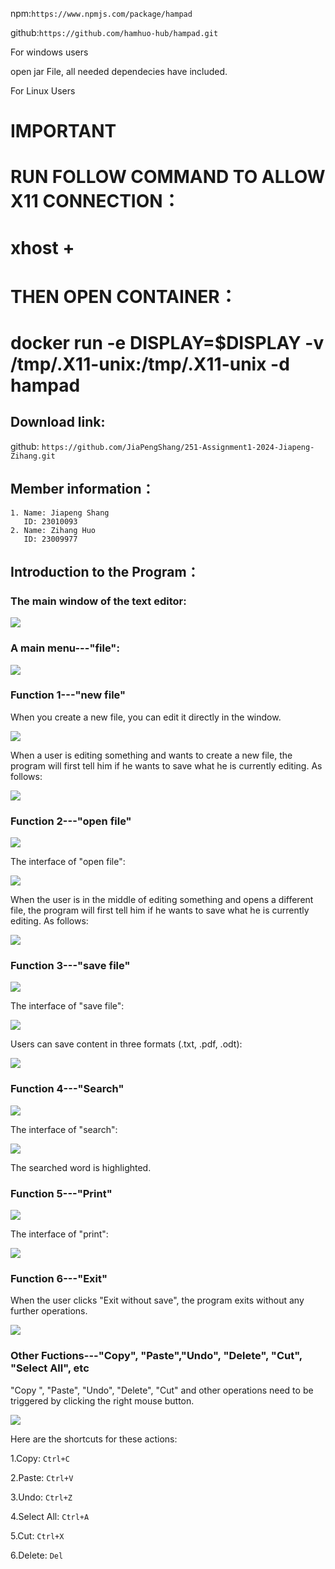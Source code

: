 npm:`https://www.npmjs.com/package/hampad`

github:`https://github.com/hamhuo-hub/hampad.git`

For windows users

open jar File, all needed dependecies have included.

For Linux Users

# IMPORTANT
# RUN FOLLOW COMMAND TO ALLOW X11 CONNECTION： 
# xhost + 
# THEN OPEN CONTAINER： 
# docker run -e DISPLAY=$DISPLAY -v /tmp/.X11-unix:/tmp/.X11-unix -d hampad



## Download link:

github: ` https://github.com/JiaPengShang/251-Assignment1-2024-Jiapeng-Zihang.git    `


## Member information：

```
1. Name: Jiapeng Shang
   ID: 23010093
2. Name: Zihang Huo
   ID: 23009977
```


## Introduction to the Program：

### The main window of the text editor:

![](img/01-GUI/1.1-GUI.png)



### A main menu---"file":

![](img/02-file/2.1-file.png)



### Function 1---"new file"
When you create a new file, you can edit it directly in the window.

![](img/04-new/4.1-new.png)

When a user is editing something and wants to create a new file, the program will first tell him if he wants to save what he is currently editing.
As follows:

![](img/04-new/4.2-Remainder.png)




### Function 2---"open file"
![](img/03-open/3.1-open.png)


The interface of "open file":

![](img/03-open/3.2-interfaceOfOpenFile.png)

When the user is in the middle of editing something and opens a different file, the program will first tell him if he wants to save what he is currently editing.
As follows:

![](img/03-open/3.3-Remainder.png)




### Function 3---"save file"

![](img/05-save/5.1-save.png)

The interface of "save file":

![](img/05-save/5.2-interfaceOfSaveFile.png)

Users can save content in three formats (.txt, .pdf, .odt):

![](img/05-save/5.3-saveAsDifferentFormats.png)





### Function 4---"Search"

![](img/06-search/6.1-search.png)

The interface of "search":

![](img/06-search/6.2-searchingWord.png)

The searched word is highlighted.






### Function 5---"Print"

![](img/07-print/7.1-Print.png)

The interface of "print":

![](img/07-print/7.2-interfaceOfPrint.png)







### Function 6---"Exit"

When the user clicks "Exit without save", the program exits without any further operations.

![](img/08-exit/8.1-exit.png)








### Other Fuctions---"Copy", "Paste","Undo", "Delete", "Cut", "Select All", etc

"Copy ", "Paste", "Undo", "Delete", "Cut" and other operations need to be triggered by clicking the right mouse button.

![](img/09-other/9.1-other.png)

Here are the shortcuts for these actions:

1.Copy:  `Ctrl+C`

2.Paste:  `Ctrl+V`

3.Undo:  `Ctrl+Z`

4.Select All:  `Ctrl+A`

5.Cut:  `Ctrl+X`

6.Delete:  `Del`